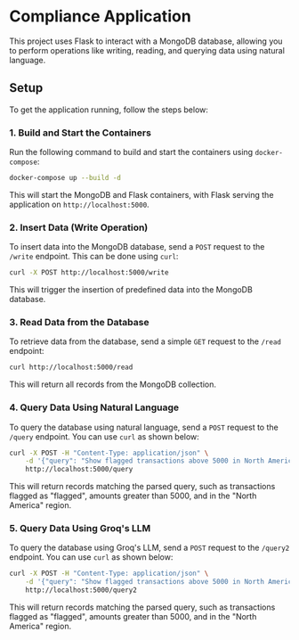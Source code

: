 # Compliance Application

This project uses Flask to interact with a MongoDB database, allowing you to perform operations like writing, reading, and querying data using natural language.

## Setup

To get the application running, follow the steps below:

### 1. Build and Start the Containers

Run the following command to build and start the containers using `docker-compose`:

```bash
docker-compose up --build -d
```

This will start the MongoDB and Flask containers, with Flask serving the application on `http://localhost:5000`.

### 2. Insert Data (Write Operation)

To insert data into the MongoDB database, send a `POST` request to the `/write` endpoint. This can be done using `curl`:

```bash
curl -X POST http://localhost:5000/write
```

This will trigger the insertion of predefined data into the MongoDB database.

### 3. Read Data from the Database

To retrieve data from the database, send a simple `GET` request to the `/read` endpoint:

```bash
curl http://localhost:5000/read
```

This will return all records from the MongoDB collection.

### 4. Query Data Using Natural Language

To query the database using natural language, send a `POST` request to the `/query` endpoint. You can use `curl` as shown below:

```bash
curl -X POST -H "Content-Type: application/json" \
    -d '{"query": "Show flagged transactions above 5000 in North America"}' \
    http://localhost:5000/query
```

This will return records matching the parsed query, such as transactions flagged as "flagged", amounts greater than 5000, and in the "North America" region.

### 5. Query Data Using Groq's LLM

To query the database using Groq's LLM, send a `POST` request to the `/query2` endpoint. You can use `curl` as shown below:

```bash
curl -X POST -H "Content-Type: application/json" \
    -d '{"query": "Show flagged transactions above 5000 in North America"}' \
    http://localhost:5000/query2
```

This will return records matching the parsed query, such as transactions flagged as "flagged", amounts greater than 5000, and in the "North America" region.